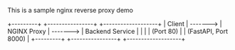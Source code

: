 This is a sample nginx reverse proxy demo



+---------+          +----------------+          +-------------------+
|  Client | -------> |  NGINX Proxy   | -------> |  Backend Service  |
|         |          | (Port 80)      |          | (FastAPI, Port 8000) |
+---------+          +----------------+          +-------------------+
